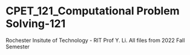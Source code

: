 # CPET_121_Computational Problem Solving-121 
Rochester Insitute of Technology - RIT
Prof Y. Li.
All files from 2022 Fall Semester 

